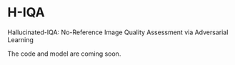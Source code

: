 # H-IQA
Hallucinated-IQA: No-Reference Image Quality Assessment via Adversarial Learning



The code and model are coming soon.
